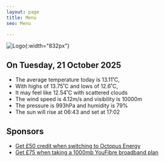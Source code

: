 ```yaml
---
layout: page
title: Menu
seo: Menu

---
```


![Logo](/images/logo.jpg){:width="832px"}

<!-- weather_marker starts -->
## On Tuesday, 21 October 2025

- The average temperature today is 13.11˚C,
- With highs of 13.75˚C and lows of 12.6˚C,
- It may feel like 12.54˚C with scattered clouds
- The wind speed is 4.12m/s and visibility is 10000m
- The pressure is 993hPa and humidity is 79%
- The sun will rise at 06:43 and set at 17:02

<!-- weather_marker ends -->

## Sponsors

- [Get £50 credit when switching to Octopus Energy](https://bit.ly/3oD1nnS)
- [Get £75 when taking a 1000mb YouFibre broadband plan](https://aklam.io/91zWhU?)
